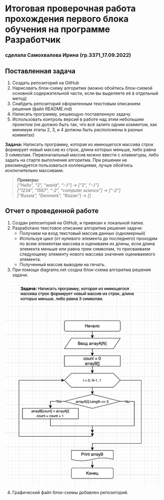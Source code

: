 # Итоговая проверочная работа прохождения первого блока обучения на программе Разработчик

### сделала Самохвалова Ирина (гр.3371_17.09.2022)

## Поставленная задача
1. Создать репозиторий на GitHub
2. Нарисовать блок-схему алгоритма (можно обойтись блок-схемой основной содержательной части, если вы выделяете её в отдельный метод)
3. Снабдить репозиторий оформленным текстовым описанием решения (файл README.md)
4. Написать программу, решающую поставленную задачу
5. Использовать контроль версий в работе над этим небольшим проектом (не должно быть так, что всё залито одним коммитом, как минимум этапы 2, 3, и 4 должны быть расположены в разных коммитах)

**Задача:** Написать программу, которая из имеющегося массива строк формирует новый массив из строк, длина которых меньше, либо равна 3 символам. Первоначальный массив можно ввести с клавиатуры, либо задать на старте выполнения алгоритма. При решении не рекомендуется пользоваться коллекциями, лучше обойтись исключительно массивами.

>_**Примеры:**_   
>_[“Hello”, “2”, “world”, “:-)”] → [“2”, “:-)”]_   
>_[“1234”, “1567”, “-2”, “computer science”] → [“-2”]_   
>_[“Russia”, “Denmark”, “Kazan”] → []_
   
## Отчет о проведенной работе
1. Создан репозиторий на GitHub, и привязан к локальной папке.
2. Разработано текстовое описание алгоритма решения задачи:
    - Получаем на вход текстовый массив данных (одномерный)   
    - Используя цикл (от нулевого элемента до последнего) проходим по всем элементам массива и оцениваем их длины, если длина элемента меньше или равна трем символам, то присваиваем следующему элементу нового массива значение оцениваемого элемента.   
    - Полученный массив выводим на печать.
3. При помощи diagrams.net создна блок-схема алгоритма решения задачи.

![блок-схема](diagram.png)

4. Графический файл блок-схемы добавлен репозиторий.